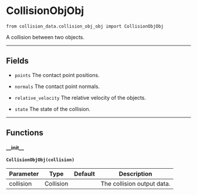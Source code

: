# CollisionObjObj

`from collision_data.collision_obj_obj import CollisionObjObj`

A collision between two objects.

***

## Fields

- `points` The contact point positions.

- `normals` The contact point normals.

- `relative_velocity` The relative velocity of the objects.

- `state` The state of the collision.

***

## Functions

#### \_\_init\_\_

**`CollisionObjObj(collision)`**

| Parameter | Type | Default | Description |
| --- | --- | --- | --- |
| collision |  Collision |  | The collision output data. |

